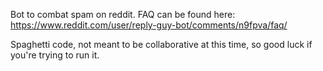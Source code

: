 Bot to combat spam on reddit. FAQ can be found here: https://www.reddit.com/user/reply-guy-bot/comments/n9fpva/faq/

Spaghetti code, not meant to be collaborative at this time, so good luck if you're trying to run it.
